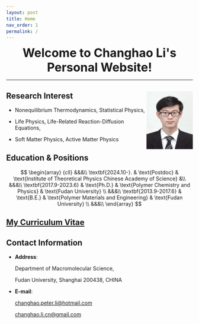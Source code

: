 ```yaml
---
layout: post
title: Home
nav_order: 1
permalink: /
---
```


<center><font size=6><b>Welcome to Changhao Li's Personal Website!</b></font></center>

---

## Research Interest <img align="right" src="/Figures/My Photo.JPG" width="125" height="156" />

- Nonequilibrium Thermodynamics, Statistical Physics,

- Life Physics, Life-Related Reaction-Diffusion Equations,

- Soft Matter Physics, Active Matter Physics

## Education & Positions 

$$
\begin{array}
{cll}
  &&&\\
  \textbf{2024.10-}.   & \text{Postdoc}  &  \text{Institute of Theoretical Physics Chinese Academy of Science} &\\
  &&&\\
	\textbf{2017.9-2023.6} & \text{Ph.D.}	& \text{Polymer Chemistry and Physics} & \text{Fudan University} \\
  &&&\\
	\textbf{2013.9-2017.6} & \text{B.E.} &  \text{Polymer Materials and Engineering} &  \text{Fudan University} \\
  &&&\\
\end{array}
$$

<!--
- **2017.9-2023.6** Ph.D.,   Polymer Chemistry and Physics,      Fudan University 

- **2013.9-2017.6** B.E.,    Polymer Materials and Engineering,  Fudan University
-->

## [My Curriculum Vitae](/docs/MyCV.pdf)

## Contact Information

- <b>Address</b>: 

  Department of Macromolecular Science,
  
  Fudan University, Shanghai 200438, CHINA
  
- <b>E-mail</b>:

  changhao.peter.li@hotmail.com

  changhao.li.cn@gmail.com
  
  
                  
